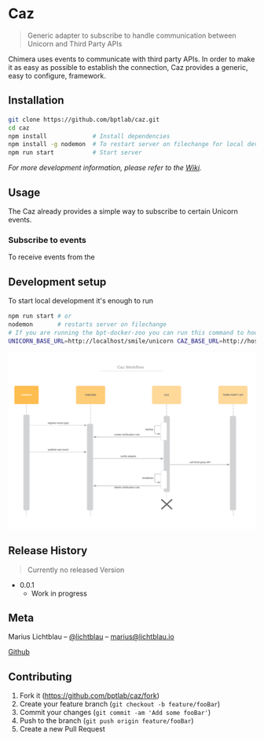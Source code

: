 # Caz
> Generic adapter to subscribe to handle communication between Unicorn and Third Party APIs

<!-- [![NPM Version][npm-image]][npm-url]
[![Build Status][travis-image]][travis-url]
[![Downloads Stats][npm-downloads]][npm-url] -->

Chimera uses events to communicate with third party APIs. In order to make it as easy as possible to establish the connection, Caz provides a generic, easy to configure, framework.

<!-- ![](header.png) -->

## Installation

```sh
git clone https://github.com/bptlab/caz.git
cd caz
npm install             # Install dependencies
npm install -g nodemon  # To restart server on filechange for local development
npm run start           # Start server
```

_For more development information, please refer to the [Wiki][wiki]._

## Usage

The Caz already provides a simple way to subscribe to certain Unicorn events.

### Subscribe to events

To receive events from the

## Development setup

To start local development it's enough to run

```sh
npm run start # or
nodemon       # restarts server on filechange
# If you are running the bpt-docker-zoo you can run this command to hook up the CAZ
UNICORN_BASE_URL=http://localhost/smile/unicorn CAZ_BASE_URL=http://host.docker.internal:3000 nodemon
```

![](documentation/caz_workflow.png)

## Release History

> Currently no released Version

* 0.0.1
    * Work in progress

## Meta

Marius Lichtblau – [@lichtblau](https://twitter.com/lichtblau) – marius@lichtblau.io

[Github](https://github.com/mlichtblau)

## Contributing

1. Fork it (<https://github.com/bptlab/caz/fork>)
2. Create your feature branch (`git checkout -b feature/fooBar`)
3. Commit your changes (`git commit -am 'Add some fooBar'`)
4. Push to the branch (`git push origin feature/fooBar`)
5. Create a new Pull Request

<!-- Markdown link & img dfn's -->
[npm-image]: https://img.shields.io/npm/v/datadog-metrics.svg?style=flat-square
[npm-url]: https://npmjs.org/package/datadog-metrics
[npm-downloads]: https://img.shields.io/npm/dm/datadog-metrics.svg?style=flat-square
[travis-image]: https://img.shields.io/travis/dbader/node-datadog-metrics/master.svg?style=flat-square
[travis-url]: https://travis-ci.org/dbader/node-datadog-metrics
[wiki]: https://github.com/yourname/yourproject/wiki
